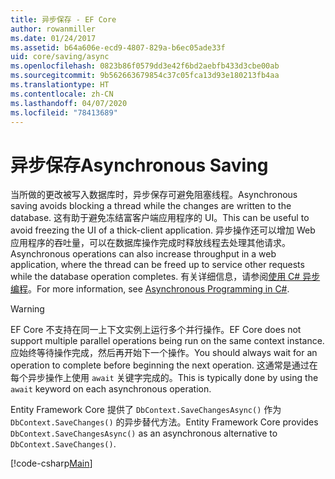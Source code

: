 ```yaml
---
title: 异步保存 - EF Core
author: rowanmiller
ms.date: 01/24/2017
ms.assetid: b64a606e-ecd9-4807-829a-b6ec05ade33f
uid: core/saving/async
ms.openlocfilehash: 0823b86f0579dd3e42f6bd2aebfb433d3cbe00ab
ms.sourcegitcommit: 9b562663679854c37c05fca13d93e180213fb4aa
ms.translationtype: HT
ms.contentlocale: zh-CN
ms.lasthandoff: 04/07/2020
ms.locfileid: "78413689"
---
```

# <a name="asynchronous-saving"></a><span data-ttu-id="59367-102">异步保存</span><span class="sxs-lookup"><span data-stu-id="59367-102">Asynchronous Saving</span></span>

<span data-ttu-id="59367-103">当所做的更改被写入数据库时，异步保存可避免阻塞线程。</span><span class="sxs-lookup"><span data-stu-id="59367-103">Asynchronous saving avoids blocking a thread while the changes are written to the database.</span></span> <span data-ttu-id="59367-104">这有助于避免冻结富客户端应用程序的 UI。</span><span class="sxs-lookup"><span data-stu-id="59367-104">This can be useful to avoid freezing the UI of a thick-client application.</span></span> <span data-ttu-id="59367-105">异步操作还可以增加 Web 应用程序的吞吐量，可以在数据库操作完成时释放线程去处理其他请求。</span><span class="sxs-lookup"><span data-stu-id="59367-105">Asynchronous operations can also increase throughput in a web application, where the thread can be freed up to service other requests while the database operation completes.</span></span> <span data-ttu-id="59367-106">有关详细信息，请参阅[使用 C# 异步编程](https://docs.microsoft.com/dotnet/csharp/async)。</span><span class="sxs-lookup"><span data-stu-id="59367-106">For more information, see [Asynchronous Programming in C#](https://docs.microsoft.com/dotnet/csharp/async).</span></span>

> [!WARNING]  
> <span data-ttu-id="59367-107">EF Core 不支持在同一上下文实例上运行多个并行操作。</span><span class="sxs-lookup"><span data-stu-id="59367-107">EF Core does not support multiple parallel operations being run on the same context instance.</span></span> <span data-ttu-id="59367-108">应始终等待操作完成，然后再开始下一个操作。</span><span class="sxs-lookup"><span data-stu-id="59367-108">You should always wait for an operation to complete before beginning the next operation.</span></span> <span data-ttu-id="59367-109">这通常是通过在每个异步操作上使用 `await` 关键字完成的。</span><span class="sxs-lookup"><span data-stu-id="59367-109">This is typically done by using the `await` keyword on each asynchronous operation.</span></span>

<span data-ttu-id="59367-110">Entity Framework Core 提供了 `DbContext.SaveChangesAsync()` 作为 `DbContext.SaveChanges()` 的异步替代方法。</span><span class="sxs-lookup"><span data-stu-id="59367-110">Entity Framework Core provides `DbContext.SaveChangesAsync()` as an asynchronous alternative to `DbContext.SaveChanges()`.</span></span>

[!code-csharp[Main](../../../samples/core/Saving/Async/Sample.cs#Sample)]
